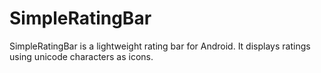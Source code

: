 SimpleRatingBar
===============

SimpleRatingBar is a lightweight rating bar for Android. It displays ratings using unicode characters as icons.
